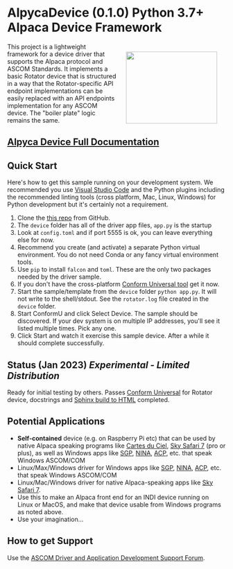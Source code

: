 # AlpycaDevice (0.1.0) Python 3.7+ Alpaca Device Framework

<img align="right" width="210" height="166" hspace="20" vspace="20" src="https://ascom-standards.org/alpyca/readme-assets/AlpacaLogo210.png">
This project is a  lightweight framework for a device
driver that supports the Alpaca protocol and ASCOM Standards. It implements
a basic Rotator device that is structured in a way that the
Rotator-specific API endpoint implementations can be easily replaced with an
API endpoints implementation for any ASCOM device. The "boiler plate" logic
remains the same.

## [Alpyca Device Full Documentation](https://ascom-standards.org/alpycadevice/)

## Quick Start

Here's how to get this sample running on your development system. We recommended
you use [Visual Studio Code](https://code.visualstudio.com/) and the Python
plugins including the recommended linting tools (cross platform, Mac,
Linux, Windows) for Python development but it's certainly not a requirement.

1. Clone the [this repo](https://github.com/BobDenny/AlpycaDevice) from GitHub.
2. The ``device`` folder has all of the driver app files, ``app.py`` is the startup
3. Look at ``config.toml`` and if port 5555 is ok, you can leave everything else for now.
4. Recommend you create (and activate) a separate Python virtual environment.
   You do not need Conda or any fancy virtual environment tools.
5. Use ``pip`` to install ``falcon`` and ``toml``. These are the only two packages
   needed by the driver sample.
6. If you don't have the cross-platform
   [Conform Universal tool](https://github.com/ASCOMInitiative/ConformU/releases) get it now.
7. Start the sample/template from the ``device`` folder ``python app.py``. It will
   not write to the shell/stdout. See the ``rotator.log`` file created in the ``device``
   folder.
8. Start ConformU and click Select Device. The sample should be discovered. If your
   dev system is on multiple IP addresses, you'll see it listed multiple times.
   Pick any one.
9. Click Start and watch it exercise this sample device. After a while it should
   complete successfully.

## Status (Jan 2023) *Experimental - Limited Distribution*

Ready for initial testing by others. Passes [Conform
Universal](https://github.com/ASCOMInitiative/ConformU#conform-universal) for
Rotator device, docstrings and [Sphinx build to
HTML](https://ascom-standards.org/alpycadevice/) completed.

## Potential Applications

* **Self-contained** device (e.g. on Raspberry Pi etc) that can be used by native Alpaca
  speaking programs like [Cartes du Ciel](https://www.ap-i.net/skychart/en/start),
  [Sky Safari 7](https://skysafariastronomy.com/) (pro or plus),
  as well as Windows apps like
  [SGP](https://www.sequencegeneratorpro.com/),
  [NINA](https://nighttime-imaging.eu/),
  [ACP](https://acpx.dc3.com/), etc. that speak Windows ASCOM/COM
* Linux/Max/Windows driver for Windows apps like
  [SGP](https://www.sequencegeneratorpro.com/),
  [NINA](https://nighttime-imaging.eu/),
  [ACP](https://acpx.dc3.com/), etc. that
  speak Windows ASCOM/COM
* Linux/Mac/Windows driver for native Alpaca-speaking apps like
  [Sky Safari 7](https://skysafariastronomy.com/).
* Use this to make an Alpaca front end for an INDI device running on Linux or MacOS,
  and make that device usable from Windows programs as noted above.
* Use your imagination...

## How to get Support

Use the [ASCOM Driver and Application Development Support Forum](https://ascomtalk.groups.io/g/Developer).
